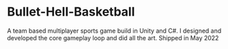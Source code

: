 # Bullet-Hell-Basketball
A team based multiplayer sports game build in Unity and C#. I designed and developed the core gameplay loop and did all the art. Shipped in May 2022
